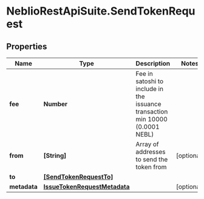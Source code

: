 # NeblioRestApiSuite.SendTokenRequest

## Properties
Name | Type | Description | Notes
------------ | ------------- | ------------- | -------------
**fee** | **Number** | Fee in satoshi to include in the issuance transaction min 10000 (0.0001 NEBL) | 
**from** | **[String]** | Array of addresses to send the token from | [optional] 
**to** | [**[SendTokenRequestTo]**](SendTokenRequestTo.md) |  | 
**metadata** | [**IssueTokenRequestMetadata**](IssueTokenRequestMetadata.md) |  | [optional] 



